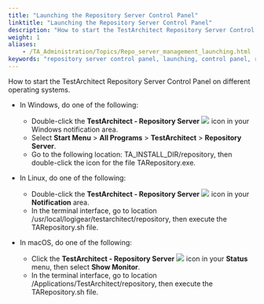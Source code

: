 ```yaml
--- 
title: "Launching the Repository Server Control Panel"
linktitle: "Launching the Repository Server Control Panel"
description: "How to start the TestArchitect Repository Server Control Panel on different operating systems."
weight: 1
aliases: 
    - /TA_Administration/Topics/Repo_server_management_launching.html
keywords: "repository server control panel, launching, control panel, repository server"
---
```


How to start the TestArchitect Repository Server Control Panel on different operating systems.

-   In Windows, do one of the following:

    -   Double-click the **TestArchitect - Repository Server** ![](/images/TA_Administration/Images/admin_RS_icn_RSrunning.png) icon in your Windows notification area.
    -   Select **Start Menu** \> **All Programs** \> **TestArchitect** \> **Repository Server**.
    -   Go to the following location: TA\_INSTALL\_DIR/repository, then double-click the icon for the file TARepository.exe.
-   In Linux, do one of the following:

    -   Double-click the **TestArchitect - Repository Server** ![](/images/TA_Administration/Images/admin_RS_icn_RSrunning.png) icon in your **Notification** area.
    -   In the terminal interface, go to location /usr/local/logigear/testarchitect/repository, then execute the TARepository.sh file.
-   In macOS, do one of the following:

    -   Click the **TestArchitect - Repository Server** ![](/images/TA_Administration/Images/admin_RS_icn_RSrunning.png) icon in your **Status** menu, then select **Show Monitor**.
    -   In the terminal interface, go to location /Applications/TestArchitect/repository, then execute the TARepository.sh file.



